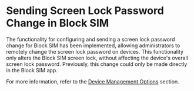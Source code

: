 # Sending Screen Lock Password Change in Block SIM

The functionality for configuring and sending a screen lock password change for Block SIM has been implemented, allowing administrators to remotely change the screen lock password on devices. This functionality only alters the Block SIM screen lock, without affecting the device's overall screen lock password. Previously, this change could only be made directly in the Block SIM app.

For more information, refer to the [Device Management Options](../../portal/dispositivos/list-of-devices/opcoes-de-gerenciamento-de-dispositivos.md) section.
